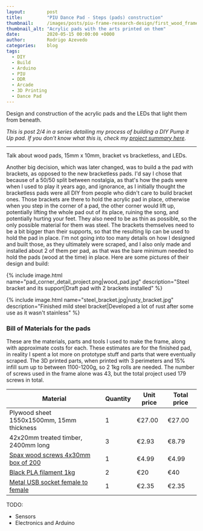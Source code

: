 ```yaml
---
layout:        post
title:         "PIU Dance Pad - Steps (pads) construction"
thumbnail:     /images/posts/piu-frame-research-design/first_wood_frame.jpg
thumbnail_alt: "Acrylic pads with the arts printed on them"
date:          2020-05-15 00:00:00 +0000
author:        Rodrigo Azevedo
categories:    blog
tags:
  - DIY
  - Build
  - Arduino
  - PIU
  - DDR
  - Arcade
  - 3D Printing
  - Dance Pad
---
```


<p class="d-none">
  Design and construction of the acrylic pads and the LEDs that light them from beneath.
</p>

<!--more-->

<em>This is post 2/4 in a series detailing my process of building a DIY Pump it Up pad. If you don't know what this is,
check my [project summary here](/).</em>

---

Talk about wood pads, 15mm x 10mm, bracket vs bracketless, and LEDs.

Another big decision, which was later changed, was to build a the pad with brackets, as opposed to the new bracketless
pads. I'd say I chose that because of a 50/50 split between nostalgia, as that's how the pads were when I used to play
it years ago, and ignorance, as I initially thought the bracketless pads were all DIY from people who didn't care to
build bracket ones. Those brackets are there to hold the acrylic pad in place, otherwise when you step in the corner of
a pad, the other corner would lift up, potentially lifting the whole pad out of its place, ruining the song, and
potentially hurting your feet. They also need to be as thin as possible, so the only possible material for them was
steel. The brackets themselves need to be a bit bigger than their supports, so that the resulting lip can be used to
hold the pad in place. I'm not going into too many details on how I designed and built those, as they ultimately were
scraped, and I also only made and installed about 2 of them per pad, as that was the bare minimum needed to hold the
pads (wood at the time) in place. Here are some pictures of their design and build:

{% include
  image.html
  name="pad_corner_detail_project.png|wood_pad.jpg"
  description="Steel bracket and its support|Draft pad with 2 brackets installed"
%}

{% include
  image.html
  name="steel_bracket.jpg|rusty_bracket.jpg"
  description="Finished mild steel bracket|Developed a lot of rust after some use as it wasn't stainless"
%}

### Bill of Materials for the pads

These are the materials, parts and tools I used to make the frame, along with approximate costs for each. These
estimates are for the finished pad, in reality I spent a lot more on prototype stuff and parts that were eventually
scraped. The 3D printed parts, when printed with 3 perimeters and 15% infill sum up to between 1100-1200g, so 2 1kg
rolls are needed. The number of screws used in the frame alone was 43, but the total project used 179 screws in total.

<table class="table">
<thead>
  <tr>
    <th>Material</th>
    <th>Quantity</th>
    <th>Unit price</th>
    <th>Total price</th>
  </tr>
</thead>
<tbody>
  <tr>
    <td>Plywood sheet 1550x1500mm, 15mm thickness</td>
    <td>1</td>
    <td>€27.00</td>
    <td>€27.00</td>
  </tr>
  <tr>
    <td>42x20mm treated timber, 2400mm long</td>
    <td>3</td>
    <td>€2.93</td>
    <td>€8.79</td>
  </tr>
  <tr>
    <td><a href="https://www.spax.com/en/products/universal/flat-countersunk-head/universal-screw-4-x-30-mm-200-pieces-full-thread-flat-countersunk-head-cross-recess-z2-4cut-wirox-1081010400303/pid-1137/">
      Spax wood screws 4x30mm box of 200
    </a></td>
    <td>1</td>
    <td>€4.99</td>
    <td>€4.99</td>
  </tr>
  <tr>
    <td><a href="https://www.amazon.co.uk/s?k=black+pla+filament">Black PLA filament 1kg</a></td>
    <td>2</td>
    <td>€20</td>
    <td>€40</td>
  </tr>
  <tr>
    <td><a href="https://www.aliexpress.com/item/32851664724.html">Metal USB socket female to female</a></td>
    <td>1</td>
    <td>€2.35</td>
    <td>€2.35</td>
  </tr>
</tbody>
</table>

TODO:

- Sensors
- Electronics and Arduino